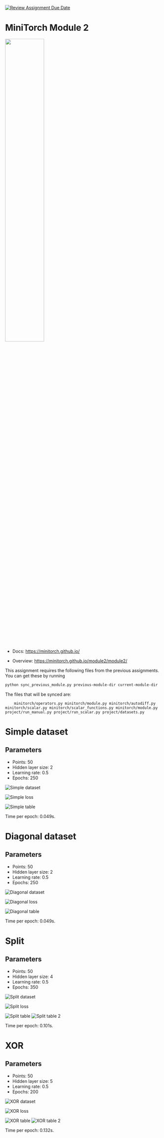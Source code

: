 [![Review Assignment Due Date](https://classroom.github.com/assets/deadline-readme-button-22041afd0340ce965d47ae6ef1cefeee28c7c493a6346c4f15d667ab976d596c.svg)](https://classroom.github.com/a/YFgwt0yY)
# MiniTorch Module 2

<img src="https://minitorch.github.io/minitorch.svg" width="50%">


* Docs: https://minitorch.github.io/

* Overview: https://minitorch.github.io/module2/module2/

This assignment requires the following files from the previous assignments. You can get these by running

```bash
python sync_previous_module.py previous-module-dir current-module-dir
```

The files that will be synced are:

        minitorch/operators.py minitorch/module.py minitorch/autodiff.py minitorch/scalar.py minitorch/scalar_functions.py minitorch/module.py project/run_manual.py project/run_scalar.py project/datasets.py

# Simple dataset

## Parameters

- Points: 50
- Hidden layer size: 2
- Learning rate: 0.5
- Epochs: 250

![Simple dataset](assets/simple.png)

![Simple loss](assets/simple_loss.png)

![Simple table](assets/simple_table.png)

Time per epoch: 0.049s.


# Diagonal dataset

## Parameters

- Points: 50
- Hidden layer size: 2
- Learning rate: 0.5
- Epochs: 250

![Diagonal dataset](assets/diagonal.png)

![Diagonal loss](assets/diagonal_loss.png)

![Diagonal table](assets/diagonal_table.png)

Time per epoch: 0.049s.

# Split

## Parameters

- Points: 50
- Hidden layer size: 4
- Learning rate: 0.5
- Epochs: 350

![Split dataset](assets/split.png)

![Split loss](assets/split_loss.png)

![Split table](assets/split_table.png)
![Split table 2](assets/split_table2.png)

Time per epoch: 0.101s.


# XOR

## Parameters

- Points: 50
- Hidden layer size: 5
- Learning rate: 0.5
- Epochs: 200

![XOR dataset](assets/xor.png)

![XOR loss](assets/xor_loss.png)

![XOR table](assets/xor_table.png)
![XOR table 2](assets/xor_table2.png)

Time per epoch: 0.132s.


